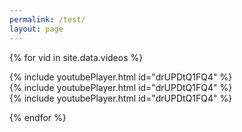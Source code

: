 ```yaml
---
permalink: /test/
layout: page
---
```


{% for vid in site.data.videos %}

<div class="row mt-5">
  <div class="col-md-4 col-offset-md-1 clearfix">
    {% include youtubePlayer.html id="drUPDtQ1FQ4" %}</div>
  <div class="col-md-4 col-offset-md-1 clearfix">
    {% include youtubePlayer.html id="drUPDtQ1FQ4" %}</div>
  <div class="col-md-4 clearfix">
    {% include youtubePlayer.html id="drUPDtQ1FQ4" %}</div>
</div>

{% endfor %}
